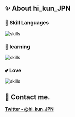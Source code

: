 ## ✨ About hi_kun_JPN 

### 🔭 Skill Languages
<img alt="skills" src="https://skillicons.dev/icons?theme=light&perline=8&i=java,kotlin,cs,py,rust,js,rocket,ts,flask,spring,gcp,aws,vim,cloudflare,bots,maven" />

### 🌱 learning
<img alt="skills" src="https://skillicons.dev/icons?theme=light&perline=8&i=go,,ruby,mysql,git,gcp,androidstudio" />

### 💕 Love
<img alt="skills" src="https://skillicons.dev/icons?theme=light&perline=8&i=idea,vscode,visualstudio,java,kotlin,spring,gcp,linux" />

<!--
## 📈 Status
<p align="left"> 
  <img alt="Top Langs" height="150px" src="https://github-readme-stats.vercel.app/api/top-langs/?username=Hlikun&layout=compact&show_icons=true" />
  <img alt="github stats" height="150px" src="https://github-readme-stats.vercel.app/api?username=Hlikun" />
</p>
-->

## 📨 Contact me.
**[Twitter - @hi_kun_JPN](https://twitter.com/hi_kun_JPN)**
